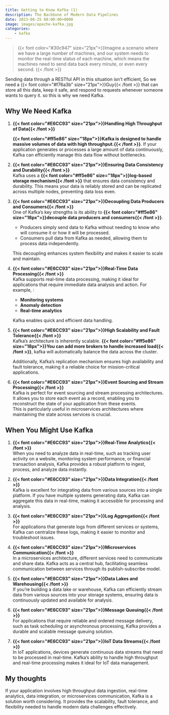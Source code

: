 ```yaml
---
title: Getting to Know Kafka (1)
description: The Backbone of Modern Data Pipelines
date: 2023-08-25 00:00:00+0000
image: images/apache-kafka.jpg
categories:
    - kafka
---
```



> {{< font color="#30c947" size="21px">}}Imagine a scenario where we have a large number of machines, and our system needs to monitor the real-time status of each machine, which means the machines need to send data back every minute, or even every second. {{< /font >}}

Sending data through a RESTful API in this situation isn't efficient, So we need a {{< font color="#f76a3b" size="21px">}}Guy{{< /font >}} that can store all this data, keep it safe, and respond to requests whenever someone wants to query it. so this is why we need Kafka.

## Why We Need Kafka

1. **{{< font color="#E6CC93" size="21px">}}Handling High Throughput of Data{{< /font >}}**

   **{{< font color="#ff5e86" size="18px">}}Kafka is designed to handle massive volumes of data with high throughput.{{< /font >}}**. If your application generates or processes a large amount of data continuously, Kafka can efficiently manage this data flow without bottlenecks.

2. **{{< font color="#E6CC93" size="21px">}}Ensuring Data Consistency and Durability{{< /font >}}**  
   Kafka uses a **{{< font color="#ff5e86" size="18px">}}log-based storage mechanism{{< /font >}}** that ensures data consistency and durability. This means your data is reliably stored and can be replicated across multiple nodes, preventing data loss even.

3. **{{< font color="#E6CC93" size="21px">}}Decoupling Data Producers and Consumers{{< /font >}}**    
   One of Kafka’s key strengths is its ability to **{{< font color="#ff5e86" size="18px">}}decouple data producers and consumers{{< /font >}}**. 
   
   * Producers simply send data to Kafka without needing to know who will consume it or how it will be processed. 
   * Consumers pull data from Kafka as needed, allowing them to process data independently.

   This decoupling enhances system flexibility and makes it easier to scale and maintain. 

4. **{{< font color="#E6CC93" size="21px">}}Real-Time Data Processing{{< /font >}}**  
   Kafka supports real-time data processing, making it ideal for applications that require immediate data analysis and action. For example, :
   
   * **Monitoring systems** 
   * **Anomaly detection**
   * **Real-time analytics**
   
   Kafka enables quick and efficient data handling.

5. **{{< font color="#E6CC93" size="21px">}}High Scalability and Fault Tolerance{{< /font >}}**    
   Kafka’s architecture is inherently scalable. **{{< font color="#ff5e86" size="18px">}}You can add more brokers to handle increased load{{< /font >}}**, kafka will automatically balance the data across the cluster. 
   
   Additionally, Kafka’s replication mechanism ensures high availability and fault tolerance, making it a reliable choice for mission-critical applications.

6. **{{< font color="#E6CC93" size="21px">}}Event Sourcing and Stream Processing{{< /font >}}**    
   Kafka is perfect for event sourcing and stream processing architectures. It allows you to store each event as a record, enabling you to reconstruct the state of your application from these events.        
   This is particularly useful in microservices architectures where maintaining the state across services is crucial.

## When You Might Use Kafka

1. **{{< font color="#E6CC93" size="21px">}}Real-Time Analytics{{< /font >}}**    
   When you need to analyze data in real-time, such as tracking user activity on a website, monitoring system performance, or financial transaction analysis, Kafka provides a robust platform to ingest, process, and analyze data instantly.

2. **{{< font color="#E6CC93" size="21px">}}Data Integration{{< /font >}}**    
   Kafka is excellent for integrating data from various sources into a single platform. If you have multiple systems generating data, Kafka can aggregate this data in real-time, making it accessible for processing and analysis.

3. **{{< font color="#E6CC93" size="21px">}}Log Aggregation{{< /font >}}**    
   For applications that generate logs from different services or systems, Kafka can centralize these logs, making it easier to monitor and troubleshoot issues.

4. **{{< font color="#E6CC93" size="21px">}}Microservices Communication{{< /font >}}**    
   In a microservices architecture, different services need to communicate and share data. Kafka acts as a central hub, facilitating seamless communication between services through its publish-subscribe model.

5. **{{< font color="#E6CC93" size="21px">}}Data Lakes and Warehousing{{< /font >}}**    
   If you’re building a data lake or warehouse, Kafka can efficiently stream data from various sources into your storage systems, ensuring data is continuously updated and available for analysis.

6. **{{< font color="#E6CC93" size="21px">}}Message Queuing{{< /font >}}**    
   For applications that require reliable and ordered message delivery, such as task scheduling or asynchronous processing, Kafka provides a durable and scalable message queuing solution.

7. **{{< font color="#E6CC93" size="21px">}}IoT Data Streams{{< /font >}}**    
   In IoT applications, devices generate continuous data streams that need to be processed in real-time. Kafka’s ability to handle high throughput and real-time processing makes it ideal for IoT data management.


## My thoughts
If your application involves high throughput data ingestion, real-time analytics, data integration, or microservices communication, 
Kafka is a solution worth considering. It provides the scalability, fault tolerance, and flexibility needed to handle modern data challenges effectively.


